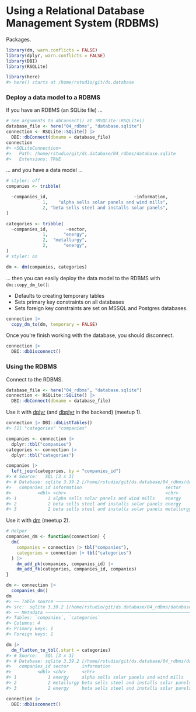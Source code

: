 
# Using a Relational Database Management System (RDBMS)

Packages.

``` r
library(dm, warn.conflicts = FALSE)
library(dplyr, warn.conflicts = FALSE)
library(DBI)
library(RSQLite)

library(here)
#> here() starts at /home/rstudio/git/ds.database
```

### Deploy a data model to a RDBMS

If you have an RDBMS (an SQLite file) …

``` r
# See arguments to dbConnect() at ?RSQLite::RSQLite()
database_file <- here("04_rdbms", "database.sqlite")
connection <- RSQLite::SQLite() |> 
  DBI::dbConnect(dbname = database_file)
connection
#> <SQLiteConnection>
#>   Path: /home/rstudio/git/ds.database/04_rdbms/database.sqlite
#>   Extensions: TRUE
```

… and you have a data model …

``` r
# styler: off
companies <- tribble(

  ~companies_id,                                 ~information,
              1,    "alpha sells solar panels and wind mills",
              2, "beta sells steel and installs solar panels",
)

categories <- tribble(
  ~companies_id,       ~sector,
              1,      "energy",
              2,  "metallurgy",
              2,      "energy",
)
# styler: on

dm <- dm(companies, categories)
```

… then you can easily deploy the data model to the RDBMS with
`dm::copy_dm_to()`:

-   Defaults to creating temporary tables
-   Sets primary key constraints on all databases
-   Sets foreign key constraints are set on MSSQL and Postgres
    databases.

``` r
connection |> 
  copy_dm_to(dm, temporary = FALSE)
```

Once you’re finish working with the database, you should disconnect.

``` r
connection |> 
  DBI::dbDisconnect()
```

### Using the RDBMS

Connect to the RDBMS.

``` r
database_file <- here("04_rdbms", "database.sqlite")
connection <- RSQLite::SQLite() |> 
  DBI::dbConnect(dbname = database_file)
```

Use it with [dplyr](https://dplyr.tidyverse.org/) (and
[dbplyr](https://dbplyr.tidyverse.org/) in the backend) (meetup 1).

``` r
connection |> DBI::dbListTables()
#> [1] "categories" "companies"

companies <- connection |> 
  dplyr::tbl("companies")
categories <- connection |> 
  dplyr::tbl("categories")

companies |> 
  left_join(categories, by = "companies_id")
#> # Source:   SQL [3 x 3]
#> # Database: sqlite 3.39.2 [/home/rstudio/git/ds.database/04_rdbms/database.sqlite]
#>   companies_id information                                sector    
#>          <dbl> <chr>                                      <chr>     
#> 1            1 alpha sells solar panels and wind mills    energy    
#> 2            2 beta sells steel and installs solar panels energy    
#> 3            2 beta sells steel and installs solar panels metallurgy
```

Use it with [dm](https://github.com/cynkra/dm) (meetup 2).

``` r
# Helper
companies_dm <- function(connection) {
  dm(
    companies = connection |> tbl("companies"),
    categories = connection |> tbl("categories")
  ) |>
    dm_add_pk(companies, companies_id) |>
    dm_add_fk(categories, companies_id, companies)
}

dm <- connection |> 
  companies_dm()
dm
#> ── Table source ────────────────────────────────────────────────────────────────
#> src:  sqlite 3.39.2 [/home/rstudio/git/ds.database/04_rdbms/database.sqlite]
#> ── Metadata ────────────────────────────────────────────────────────────────────
#> Tables: `companies`, `categories`
#> Columns: 4
#> Primary keys: 1
#> Foreign keys: 1

dm |> 
  dm_flatten_to_tbl(.start = categories)
#> # Source:   SQL [3 x 3]
#> # Database: sqlite 3.39.2 [/home/rstudio/git/ds.database/04_rdbms/database.sqlite]
#>   companies_id sector     information                               
#>          <dbl> <chr>      <chr>                                     
#> 1            1 energy     alpha sells solar panels and wind mills   
#> 2            2 metallurgy beta sells steel and installs solar panels
#> 3            2 energy     beta sells steel and installs solar panels
```

``` r
connection |> 
  DBI::dbDisconnect()
```
